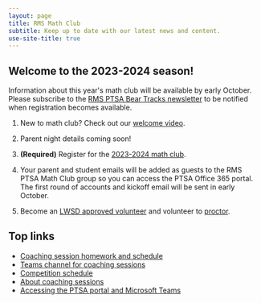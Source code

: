 ```yaml
---
layout: page
title: RMS Math Club
subtitle: Keep up to date with our latest news and content.
use-site-title: true
---
```


## Welcome to the 2023-2024 season!

Information about this year's math club will be available by early October. Please subscribe to the
[RMS PTSA Bear Tracks newsletter](http://tinyurl.com/GetBearTracks)
to be notified when registration becomes available.

1. New to math club? Check out our [welcome video](https://www.youtube.com/watch?v=HP58Q_IAsq8).

<!--1. Learn about this year's coaching and competition plans at our [virtual parent night](https://youtu.be/oAYHsTi_Vp4).-->

2. Parent night details coming soon!

3. **(Required)** Register for the [2023-2024 math club](http://rmsptsa.org/Packet/MathClubReg).

4. Your parent and student emails will be added as guests to the RMS PTSA Math Club group so you can access 
the PTSA Office 365 portal. The first round of accounts and kickoff email will be sent in early October.
<!--If you do not receive a notification email within 48 hours of registering, 
please [contact the chair](mailto:mathclubchair@rmsptsa.org). This is a manual process, so please be patient.

5. Create a [Microsoft account](https://account.microsoft.com) associated with the email registered with your PTSA account so you can access our [Office 365 portal](portal).

6. Opt in to [competitions](https://rmsptsa.sharepoint.com/:x:/r/sites/mathclub/_layouts/15/Doc.aspx?sourcedoc=%7B571B3375-9DF4-42A2-B345-8313C7182EEF%7D&file=Competitions%20%26%20Teams.xlsx&action=default&mobileredirect=true).
-->

5. Become an <a href="https://www.lwsd.org/get-involved/volunteering-in-lwsd" target="_blank">LWSD approved volunteer</a> and volunteer to [proctor](https://www.signupgenius.com/go/10C0F49AAAE22A5F4CF8-coaching2).

## Top links

- [Coaching session homework and schedule](/schedule)
- [Teams channel for coaching sessions](https://teams.microsoft.com/l/channel/19%3a732a7f9358af4a37affd3f56a592fbee%40thread.tacv2/General?groupId=1820c33d-ed0b-4685-9f38-c1b24c841dad&tenantId=f2d61132-f6d6-42d2-b97f-caa2960fb0f7)
- [Competition schedule](/competitions)
- [About coaching sessions](/sessions)
- [Accessing the PTSA portal and Microsoft Teams](/portal)

